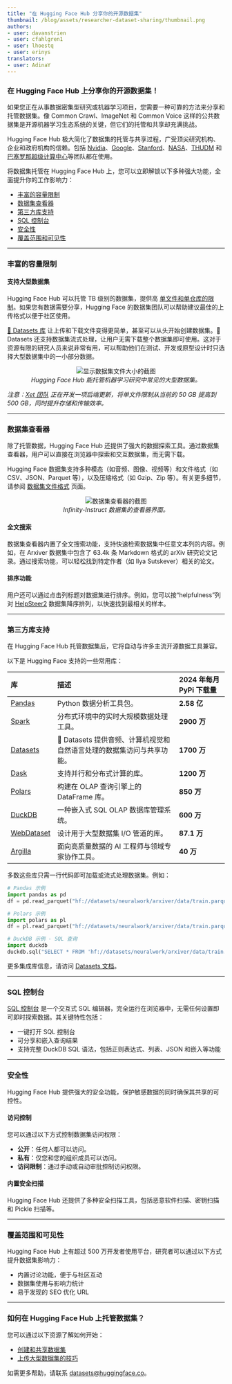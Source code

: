 ```yaml
---
title: "在 Hugging Face Hub 分享你的开源数据集"
thumbnail: /blog/assets/researcher-dataset-sharing/thumbnail.png
authors:
- user: davanstrien
- user: cfahlgren1
- user: lhoestq
- user: erinys
translators:
- user: AdinaY
---
```


### 在 Hugging Face Hub 上分享你的开源数据集！

如果您正在从事数据密集型研究或机器学习项目，您需要一种可靠的方法来分享和托管数据集。像 Common Crawl、ImageNet 和 Common Voice 这样的公共数据集是开源机器学习生态系统的关键，但它们的托管和共享却充满挑战。

Hugging Face Hub 极大简化了数据集的托管与共享过程，广受顶尖研究机构、企业和政府机构的信赖。包括 [Nvidia](https://huggingface.co/nvidia)、[Google](https://huggingface.co/google)、[Stanford](https://huggingface.co/stanfordnlp)、[NASA](https://huggingface.co/ibm-nasa-geospatial)、[THUDM](https://huggingface.co/THUDM) 和 [巴塞罗那超级计算中心](https://huggingface.co/BSC-LT)等团队都在使用。

将数据集托管在 Hugging Face Hub 上，您可以立即解锁以下多种强大功能，全面提升你的工作影响力：

- [丰富的容量限制](#丰富的容量限制)
- [数据集查看器](#数据集查看器)
- [第三方库支持](#第三方库支持)
- [SQL 控制台](#sql-控制台)
- [安全性](#安全性)
- [覆盖范围和可见性](#覆盖范围和可见性)

---

### 丰富的容量限制

#### 支持大型数据集

Hugging Face Hub 可以托管 TB 级别的数据集，提供高 [单文件和单仓库的限制](https://huggingface.co/docs/hub/en/repositories-recommendations)。如果您有数据需要分享，Hugging Face 的数据集团队可以帮助建议最佳的上传格式以便于社区使用。 

[🤗 Datasets 库](https://huggingface.co/docs/datasets/index) 让上传和下载文件变得更简单，甚至可以从头开始创建数据集。🤗 Datasets 还支持数据集流式处理，让用户无需下载整个数据集即可使用。这对于资源有限的研究人员来说非常有用，可以帮助他们在测试、开发或原型设计时只选择大型数据集中的一小部分数据。

<p align="center"> 
 <img src="https://huggingface.co/datasets/huggingface/documentation-images/resolve/main/blog/researcher-dataset-sharing/filesize.png" alt="显示数据集文件大小的截图"><br> 
<em>Hugging Face Hub 能托管机器学习研究中常见的大型数据集。</em> 
 </p> 

_注意：[Xet 团队](https://huggingface.co/xet-team) 正在开发一项后端更新，将单文件限制从当前的 50 GB 提高到 500 GB，同时提升存储和传输效率。_

---

### 数据集查看器

除了托管数据，Hugging Face Hub 还提供了强大的数据探索工具。通过数据集查看器，用户可以直接在浏览器中探索和交互数据集，而无需下载。

Hugging Face 数据集支持多种模态（如音频、图像、视频等）和文件格式（如 CSV、JSON、Parquet 等），以及压缩格式（如 Gzip、Zip 等）。有关更多细节，请参阅 [数据集文件格式](https://huggingface.co/docs/hub/en/datasets-adding#file-formats) 页面。

<p align="center"> 
  <img src="https://huggingface.co/datasets/huggingface/documentation-images/resolve/main/datasets/infinity-instruct.png" alt="数据集查看器的截图"><br> 
<em>Infinity-Instruct 数据集的查看器界面。</em> 
</p> 

#### 全文搜索

数据集查看器内置了全文搜索功能，支持快速检索数据集中任意文本列的内容。例如，在 Arxiver 数据集中包含了 63.4k 条 Markdown 格式的 arXiv 研究论文记录。通过搜索功能，可以轻松找到特定作者（如 Ilya Sutskever）相关的论文。

#### 排序功能

用户还可以通过点击列标题对数据集进行排序。例如，您可以按“helpfulness”列对 [HelpSteer2](https://huggingface.co/datasets/nvidia/HelpSteer2) 数据集降序排列，以快速找到最相关的样本。

---

### 第三方库支持

在 Hugging Face Hub 托管数据集后，它将自动与许多主流开源数据工具兼容。

以下是 Hugging Face 支持的一些常用库：

| 库 | 描述 | 2024 年每月 PyPi 下载量 |
| :---- | :---- | :---- |
| [Pandas](https://huggingface.co/docs/hub/datasets-pandas) | Python 数据分析工具包。 | **2.58 亿** |
| [Spark](https://huggingface.co/docs/hub/datasets-spark) | 分布式环境中的实时大规模数据处理工具。 | **2900 万** |
| [Datasets](https://huggingface.co/docs/hub/datasets-usage) | 🤗 Datasets 提供音频、计算机视觉和自然语言处理的数据集访问与共享功能。 | **1700 万** |
| [Dask](https://huggingface.co/docs/hub/datasets-dask) | 支持并行和分布式计算的库。 | **1200 万** |
| [Polars](https://huggingface.co/docs/hub/datasets-polars) | 构建在 OLAP 查询引擎上的 DataFrame 库。 | **850 万** |
| [DuckDB](https://huggingface.co/docs/hub/datasets-duckdb) | 一种嵌入式 SQL OLAP 数据库管理系统。 | **600 万** |
| [WebDataset](https://huggingface.co/docs/hub/datasets-webdataset) | 设计用于大型数据集 I/O 管道的库。 | **87.1 万** |
| [Argilla](https://huggingface.co/docs/hub/datasets-argilla) | 面向高质量数据的 AI 工程师与领域专家协作工具。 | **40 万** |

多数这些库只需一行代码即可加载或流式处理数据集。例如：

```python
# Pandas 示例
import pandas as pd
df = pd.read_parquet("hf://datasets/neuralwork/arxiver/data/train.parquet")

# Polars 示例
import polars as pl
df = pl.read_parquet("hf://datasets/neuralwork/arxiver/data/train.parquet")

# DuckDB 示例 - SQL 查询
import duckdb
duckdb.sql("SELECT * FROM 'hf://datasets/neuralwork/arxiver/data/train.parquet' LIMIT 10")
```

更多集成库信息，请访问 [Datasets 文档](https://huggingface.co/docs/hub/en/datasets-libraries)。

---

### SQL 控制台

[SQL 控制台](https://huggingface.co/blog/sql-console) 是一个交互式 SQL 编辑器，完全运行在浏览器中，无需任何设置即可即时探索数据。其关键特性包括：

- 一键打开 SQL 控制台
- 可分享和嵌入查询结果
- 支持完整 DuckDB SQL 语法，包括正则表达式、列表、JSON 和嵌入等功能

---

### 安全性

Hugging Face Hub 提供强大的安全功能，保护敏感数据的同时确保其共享的可控性。

#### 访问控制

您可以通过以下方式控制数据集访问权限：
- **公开**：任何人都可以访问。
- **私有**：仅您和您的组织成员可以访问。
- **访问限制**：通过手动或自动审批控制访问权限。

#### 内置安全扫描

Hugging Face Hub 还提供了多种安全扫描工具，包括恶意软件扫描、密钥扫描和 Pickle 扫描等。

---

### 覆盖范围和可见性

Hugging Face Hub 上有超过 500 万开发者使用平台，研究者可以通过以下方式提升数据集影响力：

- 内置讨论功能，便于与社区互动
- 数据集使用与影响力统计
- 易于发现的 SEO 优化 URL

---

### 如何在 Hugging Face Hub 上托管数据集？

您可以通过以下资源了解如何开始：
- [创建和共享数据集](https://huggingface.co/docs/datasets/create_dataset)
- [上传大型数据集的技巧](https://huggingface.co/docs/huggingface_hub/guides/upload#tips-and-tricks-for-large-uploads)

如需更多帮助，请联系 datasets@huggingface.co。
